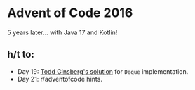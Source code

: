 # Advent of Code 2016

5 years later... with Java 17 and Kotlin!

## h/t to:

* Day 19: [Todd Ginsberg's solution](https://github.com/tginsberg/advent-2016-kotlin/blob/master/src/main/kotlin/com/ginsberg/advent2016/Day19.kt) for `Deque` implementation.
* Day 21: r/adventofcode hints.